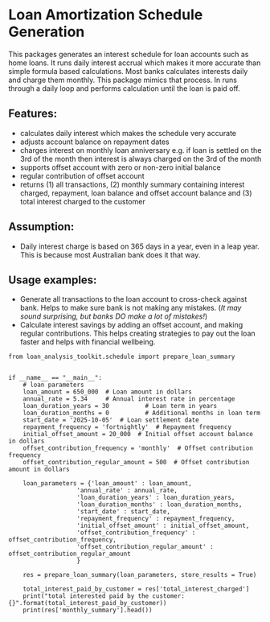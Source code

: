 
# Loan Amortization Schedule Generation
This packages generates an interest schedule for loan accounts such as home loans.
It runs daily interest accrual which makes it more accurate than simple formula based calculations. Most banks calculates interests daily and charge them monthly. This package mimics that process. In runs through a daily loop and performs calculation until the loan is paid off.  

## Features:
- calculates daily interest which makes the schedule very accurate
- adjusts account balance on repayment dates
- charges interest on monthly loan anniversary e.g. if loan is settled on the 3rd of the month then interest is always charged on the 3rd of the month
- supports offset account with zero or non-zero initial balance
- regular contribution of offset account
- returns (1) all transactions, (2) monthly summary containing interest charged, repayment, loan balance and offset account balance and (3) total interest charged to the customer

## Assumption:
- Daily interest charge is based on 365 days in a year, even in a leap year. This is because most Australian bank does it that way.

## Usage examples:
- Generate all transactions to the loan account to cross-check against bank. Helps to make sure bank is not making any mistakes. (_It may sound surprising, but banks DO make a lot of mistakes!_)
- Calculate interest savings by adding an offset account, and making regular contributions. This helps creating strategies to pay out the loan faster and helps with financial wellbeing.

```
from loan_analysis_toolkit.schedule import prepare_loan_summary


if __name__ == "__main__":
    # loan parameters
    loan_amount = 650_000  # Loan amount in dollars
    annual_rate = 5.34     # Annual interest rate in percentage
    loan_duration_years = 30          # Loan term in years
    loan_duration_months = 0          # Additional months in loan term
    start_date = '2025-10-05'  # Loan settlement date
    repayment_frequency = 'fortnightly'  # Repayment frequency
    initial_offset_amount = 20_000  # Initial offset account balance in dollars
    offset_contribution_frequency = 'monthly'  # Offset contribution frequency
    offset_contribution_regular_amount = 500  # Offset contribution amount in dollars

    loan_parameters = {'loan_amount' : loan_amount,
                   'annual_rate' : annual_rate,
                   'loan_duration_years' : loan_duration_years,
                   'loan_duration_months' : loan_duration_months,
                   'start_date' : start_date,
                   'repayment_frequency' : repayment_frequency,
                   'initial_offset_amount' : initial_offset_amount,
                   'offset_contribution_frequency' : offset_contribution_frequency,
                   'offset_contribution_regular_amount' : offset_contribution_regular_amount
                   }

    res = prepare_loan_summary(loan_parameters, store_results = True)

    total_interest_paid_by_customer = res['total_interest_charged']
    print("total interested paid by the customer: {}".format(total_interest_paid_by_customer))
    print(res['monthly_summary'].head())
```
